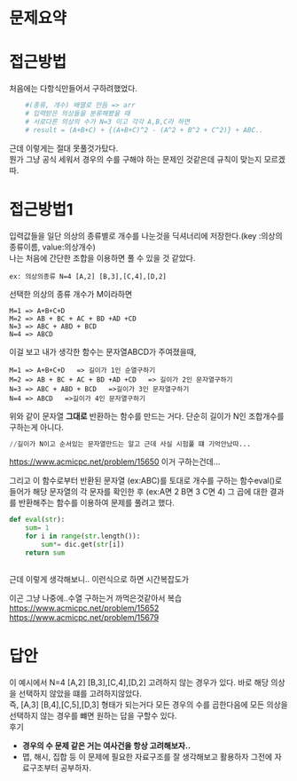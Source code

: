 # 문제요약
# 접근방법
처음에는 다항식만들어서 구하려했었다.   
```python
    #(종류, 개수) 배열로 만듬 => arr
    # 입력받은 의상들을 분류해봤을 때
    # 서로다른 의상의 수가 N=3 이고 각각 A,B,C라 하면
    # result = (A+B+C) + {(A+B+C)^2 - (A^2 + B^2 + C^2)} + ABC..
```
근데 이렇게는 절대 못풀것가탔다.   
뭔가 그냥 공식 세워서 경우의 수를 구해야 하는 문제인 것같은데 규칙이 맞는지 모르겠따.   

# 접근방법1
입력값들을 일단 의상의 종류별로 개수를 나눈것을 딕셔너리에 저장한다.(key :의상의 종류이름, value:의상개수)    
나는 처음에 간단한 조합을 이용하면 풀 수 있을 것 같았다.   
```
ex: 의상의종류 N=4 [A,2] [B,3],[C,4],[D,2]     
```
선택한 의상의 종류 개수가 M이라하면
```
M=1 => A+B+C+D   
M=2 => AB + BC + AC + BD +AD +CD   
N=3 => ABC + ABD + BCD   
N=4 => ABCD   
```
이걸 보고 내가 생각한 함수는
문자열ABCD가 주여졌을때, 

```
M=1 => A+B+C+D   => 길이가 1인 순열구하기
M=2 => AB + BC + AC + BD +AD +CD   => 길이가 2인 문자열구하기
N=3 => ABC + ABD + BCD   =>길이가 3인 문자열구하기
N=4 => ABCD   =>길이가 4인 문자열구하기
```
위와 같이 문자열 __그대로__ 반환하는 함수를 만드는 거다. 단순히 길이가 N인 조합개수를 구하는게 아니다.   

```python
//길이가 N이고 순서있는 문자열만드는 알고 근데 사실 시험풀 떄 기억안났따...


```
https://www.acmicpc.net/problem/15650 이거 구하는건데... 

그리고 이 함수로부터 반환된 문자열 (ex:ABC)를 토대로 개수를 구하는 함수eval()로 들어가 해당 문자열의 각 문자를 확인한 후 (ex:A면 2 B면 3 C면 4) 그 곱에 대한 결과를 반환해주는 함수를 이용하여 문제를 풀려고 했다.    
```python
def eval(str):
    sum= 1
    for i in range(str.length()):
        sum*= dic.get(str[i])
    return sum
   
```
근데 이렇게 생각해보니.. 이런식으로 하면 시간복잡도가 


이곤 그냥 나중에..수열 구하는거 까먹은것같아서 복습
https://www.acmicpc.net/problem/15652
https://www.acmicpc.net/problem/15679

# 답안
이 예시에서 N=4 [A,2] [B,3],[C,4],[D,2] 고려하지 않는 경우가 있다. 바로 해당 의상을 선택하지 않았을 떄를 고려하지않았다.    
즉,  [A,3] [B,4],[C,5],[D,3] 형태가 되는거다 모든 경우의 수를 곱한다음에 모든 의상을 선택하지 않는 경우를 뺴면 원하는 답을 구할수 있다.   
후기
+ __경우의 수 문제 같은 거는 여사건을 항상 고려해보자..__ 
+ 맵, 해시, 집합 등 이 문제에 필요한 자료구조를 잘 생각해보고 활용하자 그전에 자료구조부터 공부하자.
